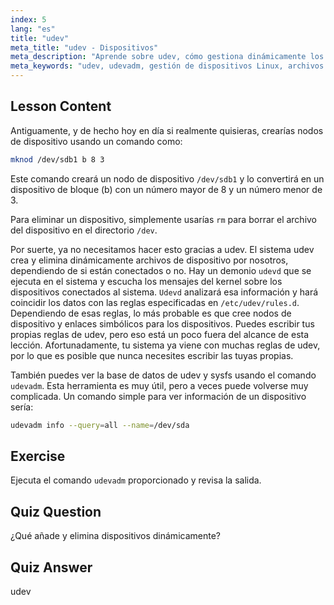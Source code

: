 ```yaml
---
index: 5
lang: "es"
title: "udev"
meta_title: "udev - Dispositivos"
meta_description: "Aprende sobre udev, cómo gestiona dinámicamente los archivos de dispositivo de Linux y usa udevadm. Comprende la creación de nodos de dispositivo para principiantes."
meta_keywords: "udev, udevadm, gestión de dispositivos Linux, archivos de dispositivo, tutorial de Linux, Linux para principiantes, reglas de udev, guía de Linux"
---
```


## Lesson Content

Antiguamente, y de hecho hoy en día si realmente quisieras, crearías nodos de dispositivo usando un comando como:

```bash
mknod /dev/sdb1 b 8 3
```

Este comando creará un nodo de dispositivo `/dev/sdb1` y lo convertirá en un dispositivo de bloque (b) con un número mayor de 8 y un número menor de 3.

Para eliminar un dispositivo, simplemente usarías `rm` para borrar el archivo del dispositivo en el directorio `/dev`.

Por suerte, ya no necesitamos hacer esto gracias a udev. El sistema udev crea y elimina dinámicamente archivos de dispositivo por nosotros, dependiendo de si están conectados o no. Hay un demonio `udevd` que se ejecuta en el sistema y escucha los mensajes del kernel sobre los dispositivos conectados al sistema. `Udevd` analizará esa información y hará coincidir los datos con las reglas especificadas en `/etc/udev/rules.d`. Dependiendo de esas reglas, lo más probable es que cree nodos de dispositivo y enlaces simbólicos para los dispositivos. Puedes escribir tus propias reglas de udev, pero eso está un poco fuera del alcance de esta lección. Afortunadamente, tu sistema ya viene con muchas reglas de udev, por lo que es posible que nunca necesites escribir las tuyas propias.

También puedes ver la base de datos de udev y sysfs usando el comando `udevadm`. Esta herramienta es muy útil, pero a veces puede volverse muy complicada. Un comando simple para ver información de un dispositivo sería:

```bash
udevadm info --query=all --name=/dev/sda
```

## Exercise

Ejecuta el comando `udevadm` proporcionado y revisa la salida.

## Quiz Question

¿Qué añade y elimina dispositivos dinámicamente?

## Quiz Answer

udev
